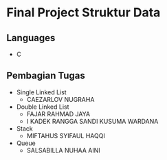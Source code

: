 # Final Project Struktur Data


## Languages
- C

## Pembagian Tugas
* Single Linked List
   * CAEZARLOV NUGRAHA
* Double Linked List
   * FAJAR RAHMAD JAYA
   * I KADEK RANGGA SANDI KUSUMA WARDANA
* Stack
   * MIFTAHUS SYIFAUL HAQQI
* Queue
   * SALSABILLA NUHAA AINI